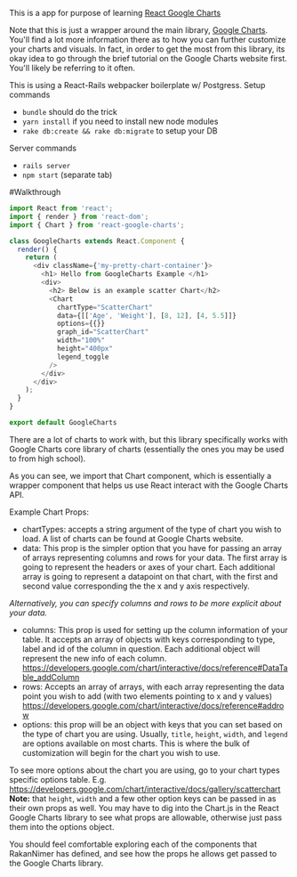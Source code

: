 This is a app for purpose of learning [React Google Charts](https://github.com/RakanNimer/react-google-charts)

Note that this is just a wrapper around the main library, [Google Charts](https://developers.google.com/chart/). You'll find a lot more information there as to how you can further customize your charts and visuals. In fact, in order to get the most from this library, its okay idea to go through the brief tutorial on the Google Charts website first. You'll likely be referring to it often.

This is using a React-Rails webpacker boilerplate w/ Postgress.
Setup commands
- `bundle` should do the trick
- `yarn install` if you need to install new node modules
- `rake db:create && rake db:migrate` to setup your DB

Server commands
- `rails server`
- `npm start` (separate tab)

#Walkthrough

```javascript
import React from 'react';
import { render } from 'react-dom';
import { Chart } from 'react-google-charts';

class GoogleCharts extends React.Component {
  render() {
    return (
      <div className={'my-pretty-chart-container'}>
        <h1> Hello from GoogleCharts Example </h1>
        <div>
          <h2> Below is an example scatter Chart</h2>
          <Chart
            chartType="ScatterChart"
            data={[['Age', 'Weight'], [8, 12], [4, 5.5]]}
            options={{}}
            graph_id="ScatterChart"
            width="100%"
            height="400px"
            legend_toggle
          />
        </div>
      </div>
    );
  }
}

export default GoogleCharts
```

There are a lot of charts to work with, but this library specifically works with Google Charts core library of charts (essentially the ones you may be used to from high school).

As you can see, we import that Chart component, which is essentially a wrapper component that helps us use React interact with the Google Charts API.

Example Chart Props:
- chartTypes: accepts a string argument of the type of chart you wish to load. A list of charts can be found at Google Charts website.
- data: This prop is the simpler option that you have for passing an array of arrays representing columns and rows for your data. The first array is going to represent the headers or axes of your chart. Each additional array is going to represent a datapoint on that chart, with the first and second value corresponding the the x and y axis respectively.

*Alternatively, you can specify columns and rows to be more explicit about your data.*
- columns: This prop is used for setting up the column information of your table. It accepts an array of objects with keys corresponding to type, label and id of the column in question. Each additional object will represent the new info of each column.
https://developers.google.com/chart/interactive/docs/reference#DataTable_addColumn
- rows: Accepts an array of arrays, with each array representing the data point you wish to add (with two elements pointing to x and y values)
https://developers.google.com/chart/interactive/docs/reference#addrow
- options: this prop will be an object with keys that you can set based on the type of chart you are using. Usually, `title`, `height`, `width`, and `legend` are options available on most charts. This is where the bulk of customization will begin for the chart you wish to use.

To see more options about the chart you are using, go to your chart types specific options table.
E.g. https://developers.google.com/chart/interactive/docs/gallery/scatterchart
**Note:** that `height`, `width` and a few other option keys can be passed in as their own props as well. You may have to dig into the Chart.js in the React Google Charts library to see what props are allowable, otherwise just pass them into the options object.


You should feel comfortable exploring each of the components that RakanNimer has defined, and see how the props he allows get passed to the Google Charts library.







<!-- import React from 'react';
import { render } from 'react-dom';
import { Chart } from 'react-google-charts';

class BarChartExample extends React.Component {
  constructor(props){
    super(props)
    this.state = {
      data: {}
    }
  }

  componentDidMount(){
    fetch("/api/v1/students")
    .then(response => {
      if (response.ok) {
        return response;
      } else {
        let errorMessage = `${response.status} (${response.statusText})`,
            error = new Error(errorMessage);
        throw(error);
      }
    })
    .then(response => response.json())
    .then(body => {
      this.setState({ data: body.data });
    })
    .catch(error => console.error(`Error in fetch: ${error.message}`));
  }

  render() {

    return (
      <div className={'my-pretty-chart-container'}>
        <div>
          <h2> Below is an example Bar Chart</h2>
          <Chart
            chartType="BarChart"
            data={}
            options={{}}
            graph_id="BarChart"
            width="100%"
            height="400px"
            legend_toggle
          />
        </div>
      </div>
    );
  }
}

export default BarChartExample -->

